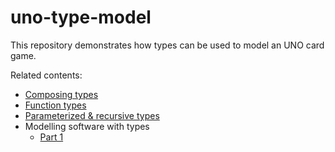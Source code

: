 # uno-type-model

This repository demonstrates how types can be used to model an UNO card game.

Related contents:
* [Composing types](https://www.linkedin.com/posts/deta-aditya_composing-types-activity-7200314705737916416-X83w?utm_source=share&utm_medium=member_desktop) 
* [Function types](https://www.linkedin.com/posts/deta-aditya_function-types-activity-7202821232893861888-DksA?utm_source=share&utm_medium=member_desktop)
* [Parameterized & recursive types](https://www.linkedin.com/posts/deta-aditya_parameterized-recursive-types-activity-7205357934090858496-Qz_m?utm_source=share&utm_medium=member_desktop)
* Modelling software with types
  * [Part 1](https://www.linkedin.com/posts/deta-aditya_softwareengineer-softwareengineering-designpattern-activity-7207894647157710848-jGdD?utm_source=share&utm_medium=member_desktop)
